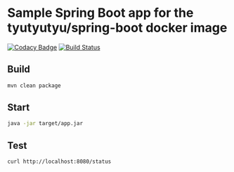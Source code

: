 # Sample Spring Boot app for the tyutyutyu/spring-boot docker image
[![Codacy Badge](https://api.codacy.com/project/badge/Grade/d7de989082d64644b07134986aa47603)](https://app.codacy.com/app/istvan.foldhazi/sample-app?utm_source=github.com&utm_medium=referral&utm_content=tyutyutyu/sample-app&utm_campaign=Badge_Grade_Settings)
[![Build Status](https://travis-ci.org/tyutyutyu/sample-app.svg?branch=master)](https://travis-ci.org/tyutyutyu/sample-app)

## Build

```bash
mvn clean package
```

## Start

```bash
java -jar target/app.jar
```

## Test

```bash
curl http://localhost:8080/status
```
